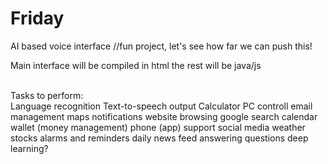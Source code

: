 # Friday
AI based voice interface //fun project, let's see how far we can push this! 

Main interface will be compiled in html
the rest will be java/js

<br>Tasks to perform:
<br>Language recognition
Text-to-speech output
Calculator
PC controll
email management
maps
notifications
website browsing
google search
calendar
wallet (money management)
phone (app) support
social media
weather
stocks
alarms and reminders
daily news feed
answering questions
deep learning?
